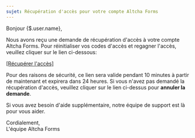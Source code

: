 ```yaml
---
sujet: Récupération d'accès pour votre compte Altcha Forms
---
```


Bonjour {$.user.name},

Nous avons reçu une demande de récupération d'accès à votre compte Altcha Forms. Pour réinitialiser vos codes d'accès et regagner l'accès, veuillez cliquer sur le lien ci-dessous:

[[Récupérer l'accès]]({$.link})

Pour des raisons de sécurité, ce lien sera valide pendant 10 minutes à partir de maintenant et expirera dans 24 heures. Si vous n'avez pas demandé la récupération d'accès, veuillez cliquer sur le lien ci-dessus pour **annuler la demande**.

Si vous avez besoin d'aide supplémentaire, notre équipe de support est là pour vous aider.

Cordialement,  
L'équipe Altcha Forms
